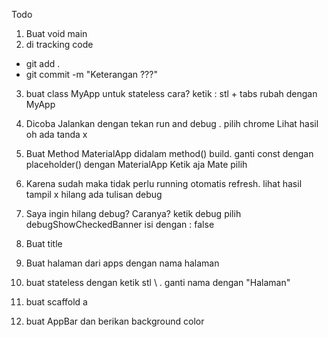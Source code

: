 
Todo

1. Buat void main
2. di tracking code
 - git add .
 - git commit -m
 "Keterangan ???"
3. buat class MyApp untuk stateless
 cara?
 ketik : stl + tabs
 rubah dengan MyApp

4. Dicoba Jalankan dengan tekan run and debug .
 pilih chrome
 Lihat hasil
 oh ada tanda x
5. Buat Method MaterialApp didalam method() build.
 ganti const dengan placeholder() dengan MaterialApp Ketik aja Mate pilih

6. Karena sudah maka tidak perlu running otomatis refresh. lihat hasil tampil x hilang ada tulisan debug

7. Saya ingin hilang debug?
 Caranya? ketik debug pilih debugShowCheckedBanner
 isi dengan : false

8. Buat title
9. Buat halaman dari apps dengan nama halaman

10. buat stateless dengan ketik stl \ .
    ganti nama dengan "Halaman"

11. buat scaffold a

12. buat AppBar dan berikan background color

